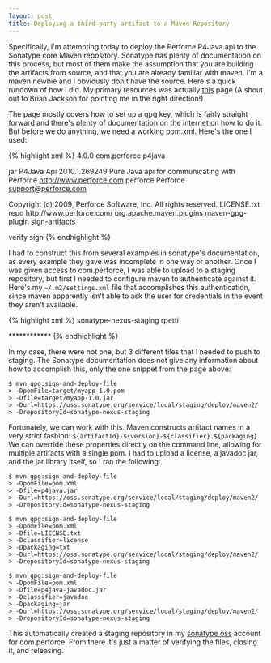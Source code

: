 ```yaml
---
layout: post
title: Deploying a third party artifact to a Maven Repository
---
```

Specifically, I'm attempting today to deploy the Perforce P4Java api to the Sonatype core Maven repository. Sonatype has plenty of documentation on this process, but most of them make the assumption that you are building the artifacts from source, and that you are already familiar with maven. I'm a maven newbie and I obviously don't have the source. Here's a quick rundown of how I did.
My primary resources was actually [this](https://docs.sonatype.org/display/Repository/How+To+Generate+PGP+Signatures+With+Maven) page (A shout out to Brian Jackson for pointing me in the right direction!)

The page mostly covers how to set up a gpg key, which is fairly straight forward and there's plenty of documentation on the internet on how to do it. But before we do anything, we need a working pom.xml. Here's the one I used:

{% highlight xml %}
<project>
  <modelVersion>4.0.0</modelVersion>
  <groupId>com.perforce</groupId>
  <artifactId>p4java</artifactId>

<packaging>jar</packaging>
  <name>P4Java Api</name>
  <version>2010.1.269249</version>
  <description>Pure Java api for communicating with Perforce</description>
  <url>http://www.perforce.com</url>
  <developers>
    <developer>
      <id>perforce</id>
      <name>Perforce</name>
      <email>support@perforce.com</email>
    </developer>
  </developers>

<licenses>
<license>
      <name>Copyright (c) 2009, Perforce Software, Inc.  All rights reserved.</name>
      <url>LICENSE.txt</url>
      <distribution>repo</distribution>
    </license>
  </licenses>
  <scm>
   <url>http://www.perforce.com/</url>
  </scm>
  <build>

<plugins>
<plugin>
        <groupId>org.apache.maven.plugins</groupId>
        <artifactId>maven-gpg-plugin</artifactId>
        <executions>
          <execution>
            <id>sign-artifacts</id>

<phase>verify</phase>
            <goals>
              <goal>sign</goal>
            </goals>
          </execution>
        </executions>
      </plugin>
    </plugins>
  </build>
</project>
{% endhighlight %}

I had to construct this from several examples in sonatype's documentation, as every example they gave was incomplete in one way or another. Once I was given access to com.perforce, I was able to upload to a staging repository, but first I needed to configure maven to authenticate against it. Here's my `~/.m2/settings.xml` file that accomplishes this authentication, since maven apparently isn't able to ask the user for credentials in the event they aren't available.

{% highlight xml %}
<settings>
  <servers>
    <server>
      <id>sonatype-nexus-staging</id>
      <username>rpetti</username>

<password>************</password>
    </server>
  </servers>
</settings>
{% endhighlight %}

In my case, there were not one, but 3 different files that I needed to push to staging. The Sonatype documentation does not give any information about how to accomplish this, only the one snippet from the page above:

	$ mvn gpg:sign-and-deploy-file
	> -DpomFile=target/myapp-1.0.pom
	> -Dfile=target/myapp-1.0.jar
	> -Durl=https://oss.sonatype.org/service/local/staging/deploy/maven2/
	> -DrepositoryId=sonatype-nexus-staging

Fortunately, we can work with this. Maven constructs artifact names in a very strict fashion: `${artifactId}-${version}-${classifier}.${packaging}`. We can override these properties directly on the command line, allowing for multiple artifacts with a single pom. I had to upload a license, a javadoc jar, and the jar library itself, so I ran the following:

	$ mvn gpg:sign-and-deploy-file
	> -DpomFile=pom.xml
	> -Dfile=p4java.jar
	> -Durl=https://oss.sonatype.org/service/local/staging/deploy/maven2/
	> -DrepositoryId=sonatype-nexus-staging

	$ mvn gpg:sign-and-deploy-file
	> -DpomFile=pom.xml
	> -Dfile=LICENSE.txt
	> -Dclassifier=license
	> -Dpackaging=txt
	> -Durl=https://oss.sonatype.org/service/local/staging/deploy/maven2/
	> -DrepositoryId=sonatype-nexus-staging

	$ mvn gpg:sign-and-deploy-file
	> -DpomFile=pom.xml
	> -Dfile=p4java-javadoc.jar
	> -Dclassifier=javadoc
	> -Dpackaging=jar
	> -Durl=https://oss.sonatype.org/service/local/staging/deploy/maven2/
	> -DrepositoryId=sonatype-nexus-staging

This automatically created a staging repository in my [sonatype oss](https://oss.sonatype.org/) account for com.perforce. From there it's just a matter of verifying the files, closing it, and releasing.

